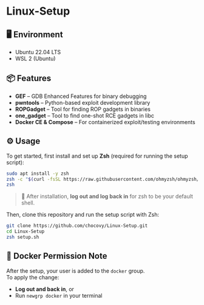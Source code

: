 # Linux-Setup

## 🖥️ Environment

- Ubuntu 22.04 LTS
- WSL 2 (Ubuntu)

## 📦 Features

- **GEF** – GDB Enhanced Features for binary debugging  
- **pwntools** – Python-based exploit development library  
- **ROPGadget** – Tool for finding ROP gadgets in binaries  
- **one_gadget** – Tool to find one-shot RCE gadgets in libc  
- **Docker CE & Compose** – For containerized exploit/testing environments  

## ⚙️ Usage

To get started, first install and set up **Zsh** (required for running the setup script):

```bash
sudo apt install -y zsh
zsh -c "$(curl -fsSL https://raw.githubusercontent.com/ohmyzsh/ohmyzsh/master/tools/install.sh)"
zsh
```

> 🔁 After installation, **log out and log back in** for zsh to be your default shell.

Then, clone this repository and run the setup script with Zsh:

```bash
git clone https://github.com/chocovy/Linux-Setup.git
cd Linux-Setup
zsh setup.sh
```

## 🐳 Docker Permission Note

After the setup, your user is added to the `docker` group.  
To apply the change:

- **Log out and back in**, or  
- Run `newgrp docker` in your terminal

